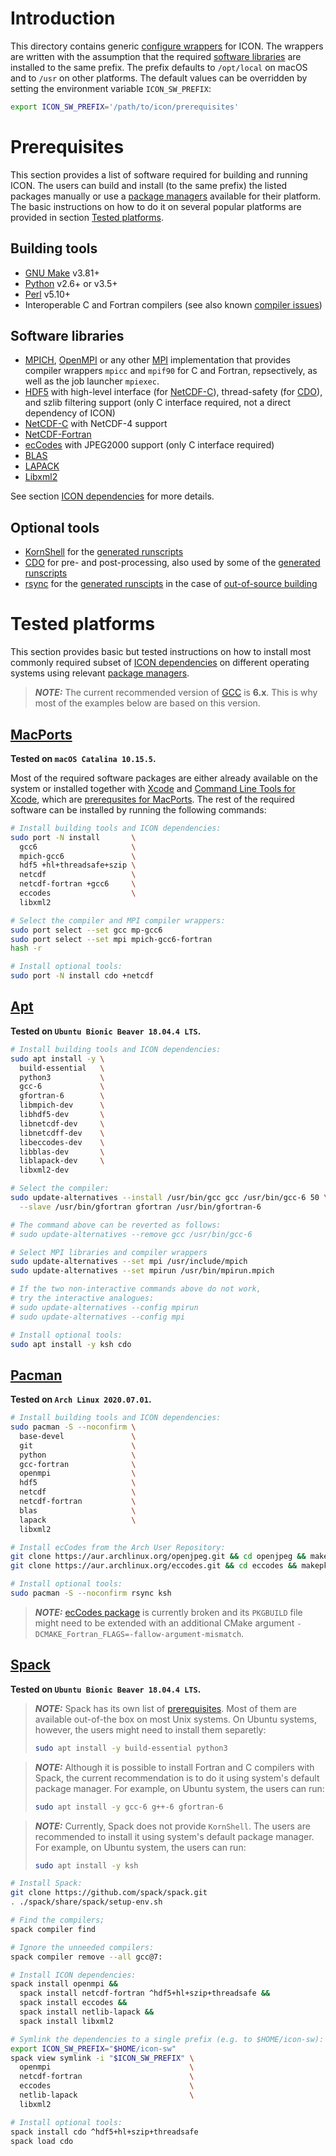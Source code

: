 <!--
This file is written using Markdown language, which might make it difficult to
read it in a plain text editor. Please, visit ICON project page on DKRZ GitLab
(https://gitlab.dkrz.de/icon/icon/-/tree/master/config/generic) to see this file
rendered or use a Markdown viewer of your choice
(https://www.google.com/search?q=markdown+viewer).
-->

# Introduction

This directory contains generic
[configure wrappers](../../README.md##configuration-wrappers) for ICON. The
wrappers are written with the assumption that the required
[software libraries](#software-libraries) are installed to the same prefix. The
prefix defaults to `/opt/local` on macOS and to `/usr` on other platforms. The
default values can be overridden by setting the environment variable
`ICON_SW_PREFIX`:
```bash
export ICON_SW_PREFIX='/path/to/icon/prerequisites'
```

# Prerequisites

This section provides a list of software required for building and running
ICON. The users can build and install (to the same prefix) the listed packages
manually or use a [package managers](https://en.wikipedia.org/wiki/Package_manager)
available for their platform. The basic instructions on how to do it on several
popular platforms are provided in section [Tested platforms](#tested-platforms).

## Building tools

- [GNU Make](https://www.gnu.org/software/make) v3.81+
- [Python](https://www.python.org) v2.6+ or v3.5+
- [Perl](https://www.perl.org) v5.10+
- Interoperable C and Fortran compilers (see also known
[compiler issues](https://gitlab.dkrz.de/icon/icon/-/boards/189))

## Software libraries

- [MPICH](https://www.mpich.org), [OpenMPI](https://www.open-mpi.org) or any
other [MPI](https://www.mpi-forum.org) implementation that provides compiler
wrappers `mpicc` and `mpif90` for C and Fortran, repsectively, as well as the
job launcher `mpiexec`.
- [HDF5](https://support.hdfgroup.org/HDF5) with high-level interface (for
<a href="#netcdf-c">NetCDF-С</a>), thread-safety (for <a href="#cdo">CDO</a>),
and szlib filtering support (only C interface required, not a direct dependency
of ICON)
- <a name="netcdf-c"/> [NetCDF-C](https://www.unidata.ucar.edu/software/netcdf/docs)
with NetCDF-4 support
- [NetCDF-Fortran](https://www.unidata.ucar.edu/software/netcdf/docs-fortran)
- [ecCodes](https://confluence.ecmwf.int/display/ECC) with JPEG2000 support
(only C interface required)
- [BLAS](http://www.netlib.org/blas)
- [LAPACK](http://www.netlib.org/lapack)
- [Libxml2](http://www.xmlsoft.org)

See section [ICON dependencies](../../README.md#icon-dependencies) for more
details.

## Optional tools

- [KornShell](http://www.kornshell.com) for the
[generated runscripts](../../README.md#running)
- <a name="cdo"/> [CDO](https://code.mpimet.mpg.de/projects/cdo) for pre- and
post-processing, also used by some of the
[generated runscripts](../../README.md#running)
- [rsync](https://rsync.samba.org/) for the
[generated runscipts](../../README.md#running) in the case of
[out-of-source building](../../README.md#out-of-source-configuration-building)

# Tested platforms

This section provides basic but tested instructions on how to install most
commonly required subset of
[ICON dependencies](../../README.md#icon-dependencies) on different operating
systems using relevant
[package managers](https://en.wikipedia.org/wiki/Package_manager).

> **_NOTE:_** The current recommended version of [GCC](https://gcc.gnu.org/) is
**6.x**. This is why most of the examples below are based on this version.

## [MacPorts](https://www.macports.org)

**Tested on `macOS Catalina 10.15.5`.**

Most of the required software packages are either already available on the
system or installed together with [Xcode](https://developer.apple.com/xcode) and
[Command Line Tools for Xcode](https://developer.apple.com/download/more/),
which are [prerequsites for MacPorts](https://www.macports.org/install.php). The
rest of the required software can be installed by running the following
commands:

```bash
# Install building tools and ICON dependencies:
sudo port -N install       \
  gcc6                     \
  mpich-gcc6               \
  hdf5 +hl+threadsafe+szip \
  netcdf                   \
  netcdf-fortran +gcc6     \
  eccodes                  \
  libxml2

# Select the compiler and MPI compiler wrappers:
sudo port select --set gcc mp-gcc6
sudo port select --set mpi mpich-gcc6-fortran
hash -r

# Install optional tools:
sudo port -N install cdo +netcdf
```

## [Apt](https://wiki.debian.org/Apt)

**Tested on `Ubuntu Bionic Beaver 18.04.4 LTS`.**

```bash
# Install building tools and ICON dependencies:
sudo apt install -y \
  build-essential   \
  python3           \
  gcc-6             \
  gfortran-6        \
  libmpich-dev      \
  libhdf5-dev       \
  libnetcdf-dev     \
  libnetcdff-dev    \
  libeccodes-dev    \
  libblas-dev       \
  liblapack-dev     \
  libxml2-dev

# Select the compiler:
sudo update-alternatives --install /usr/bin/gcc gcc /usr/bin/gcc-6 50 \
  --slave /usr/bin/gfortran gfortran /usr/bin/gfortran-6

# The command above can be reverted as follows:
# sudo update-alternatives --remove gcc /usr/bin/gcc-6

# Select MPI libraries and compiler wrappers
sudo update-alternatives --set mpi /usr/include/mpich
sudo update-alternatives --set mpirun /usr/bin/mpirun.mpich

# If the two non-interactive commands above do not work,
# try the interactive analogues:
# sudo update-alternatives --config mpirun
# sudo update-alternatives --config mpi

# Install optional tools:
sudo apt install -y ksh cdo
```

## [Pacman](https://wiki.archlinux.org/index.php/pacman)

**Tested on `Arch Linux 2020.07.01`.**

```bash
# Install building tools and ICON dependencies:
sudo pacman -S --noconfirm \
  base-devel               \
  git                      \
  python                   \
  gcc-fortran              \
  openmpi                  \
  hdf5                     \
  netcdf                   \
  netcdf-fortran           \
  blas                     \
  lapack                   \
  libxml2

# Install ecCodes from the Arch User Repository:
git clone https://aur.archlinux.org/openjpeg.git && cd openjpeg && makepkg -csi --noconfirm && cd ..
git clone https://aur.archlinux.org/eccodes.git && cd eccodes && makepkg -csi --noconfirm && cd ..

# Install optional tools:
sudo pacman -S --noconfirm rsync ksh
```

> **_NOTE:_** [ecCodes package](https://aur.archlinux.org/packages/eccodes) is
currently broken and its `PKGBUILD` file might need to be extended with an
additional CMake argument `-DCMAKE_Fortran_FLAGS=-fallow-argument-mismatch`.

## [Spack](https://spack.io)

**Tested on `Ubuntu Bionic Beaver 18.04.4 LTS`.**

> **_NOTE:_** Spack has its own list of
[prerequisites](https://spack.readthedocs.io/en/latest/getting_started.html#prerequisites).
Most of them are available out-of-the box on most Unix systems. On Ubuntu
systems, however, the users might need to install them separetly:
>```bash
>sudo apt install -y build-essential python3
>```

> **_NOTE:_** Although it is possible to install Fortran and C compilers with
Spack, the current recommendation is to do it using system's default package
manager. For example, on Ubuntu system, the users can run:
>```bash
>sudo apt install -y gcc-6 g++-6 gfortran-6
>```

> **_NOTE:_** Currently, Spack does not provide `KornShell`. The users are
recommended to install it using system's default package manager. For example,
on Ubuntu system, the users can run:
>```bash
>sudo apt install -y ksh
>```

```bash
# Install Spack:
git clone https://github.com/spack/spack.git
. ./spack/share/spack/setup-env.sh

# Find the compilers;
spack compiler find

# Ignore the unneeded compilers:
spack compiler remove --all gcc@7:

# Install ICON dependencies:
spack install openmpi &&
  spack install netcdf-fortran ^hdf5+hl+szip+threadsafe &&
  spack install eccodes &&
  spack install netlib-lapack &&
  spack install libxml2

# Symlink the dependencies to a single prefix (e.g. to $HOME/icon-sw):
export ICON_SW_PREFIX="$HOME/icon-sw"
spack view symlink -i "$ICON_SW_PREFIX" \
  openmpi                               \
  netcdf-fortran                        \
  eccodes                               \
  netlib-lapack                         \
  libxml2

# Install optional tools:
spack install cdo ^hdf5+hl+szip+threadsafe
spack load cdo
```